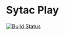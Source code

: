 # Sytac Play

[![Build Status](https://semaphoreci.com/api/v1/industrial/play/branches/master/shields_badge.svg)](https://semaphoreci.com/industrial/play)
